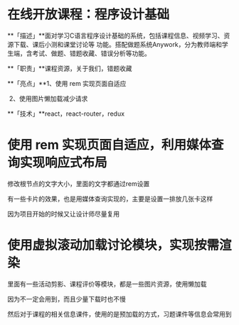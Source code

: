 # **在线开放课程：程序设计基础**

**「描述」**面对学习C语言程序设计基础的系统，包括课程信息、视频学习、资源下载、课后小测和课堂讨论等     功能。搭配做题系统Anywork，分为教师端和学生端，含考试、做题、错题收藏、错误分析等功能。

**「职责」**课程资源，关于我们，错题收藏

**「亮点」**1、使用 rem 实现页面自适应

​      		  2、使用图片懒加载减少请求

**「技术」**react，react-router，redux

# 使用 rem 实现页面自适应，利用媒体查询实现响应式布局 

修改根节点的文字大小，里面的文字都通过rem设置

有一些卡片的效果，也是用媒体查询实现的，主要是设置一排放几张卡这样

因为项目开始的时候又让设计师尽量复用

# 使用虚拟滚动加载讨论模块，实现按需渲染



里面有一些活动剪影、课程评价等模块，都是一些图片资源，使用懒加载

因为不一定会用到，而且少量下载时也不慢

然后对于课程的相关信息课件，使用的是预加载的方式，习题课件等信息会常用到

